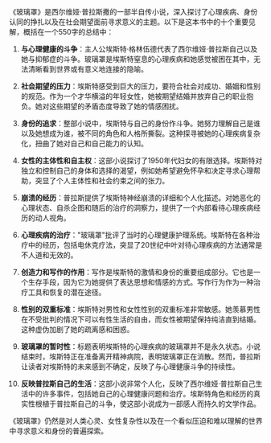 《玻璃罩》是西尔维娅·普拉斯撒的一部半自传小说，深入探讨了心理疾病、身份认同的挣扎以及在社会期望面前寻求意义的主题。以下是这本书中的十个重要见解，概括在一个550字的总结中：

1. **与心理健康的斗争**：主人公埃斯特·格林伍德代表了西尔维娅·普拉斯自己以及她与抑郁症的斗争。玻璃罩是埃斯特窒息的心理疾病和她感觉被困在其中，无法清晰看到世界或有意义地连接的隐喻。

2. **社会期望的压力**：埃斯特感受到巨大的压力，要符合社会对成功、婚姻和性别的规范。作为一个才华横溢的年轻女性，她被期望结婚并放弃自己的职业抱负。她对这些期望的矛盾态度导致了她的情感困扰。

3. **身份的追求**：整部小说中，埃斯特与自己的身份作斗争。她努力理解自己是谁以及她想成为谁，被不同的角色和人格所撕裂。这种探寻被她的心理疾病复杂化，扭曲了她对自己和自己能力的认知。

4. **女性的主体性和自主权**：这部小说探讨了1950年代妇女的有限选择。埃斯特对独立和控制自己的身体和选择的渴望，例如她希望避免怀孕和决定寻求心理帮助，突显了个人主体性和社会约束之间的张力。

5. **崩溃的经历**：普拉斯提供了埃斯特神经崩溃的详细和个人化描述。对她恶化的心理状态、自杀企图和随后的治疗的洞察力，提供了一个内部看待心理疾病经历的动人视角。

6. **心理疾病的治疗**："玻璃罩"批评了当时的心理健康护理系统。埃斯特在各种治疗中的经历，包括电休克疗法，突显了20世纪中叶对待心理疾病的方法通常是不人道和无效的。

7. **创造力和写作的作用**：写作是埃斯特的激情和身份的重要组成部分。它也是一个生存手段，因为它为她提供了表达思想和情感的方式。写作行为作为一种治疗工具和恢复的潜在途径。

8. **性别的双重标准**：埃斯特对男性和女性性别的双重标准非常敏感。她羡慕男性在不受批判的情况下可以有性生活的自由，而女性被期望保持纯洁直到结婚。这种虚伪加剧了她的疏离感和困惑。

9. **玻璃罩的暂时性**：标题表明埃斯特的心理疾病的玻璃罩并不是永久状态。小说结束时，埃斯特正在准备离开精神病院，表明玻璃罩正在消散。然而，普拉斯让读者对埃斯特的未来感到不确定，反映了与心理健康斗争的持续性。

10. **反映普拉斯自己的生活**：这部小说非常个人化，反映了西尔维娅·普拉斯自己生活中的许多事件，包括她自己的心理健康问题和治疗。埃斯特角色和经历的真实性根植于普拉斯自己的斗争，使这部小说成为一部感人而持久的文学作品。

《玻璃罩》仍然是对人类心灵、女性复杂性以及在一个看似压迫和难以理解的世界中寻求意义和身份的普遍探索。